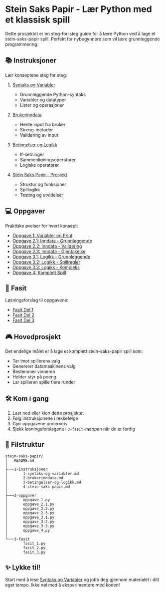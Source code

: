 # Stein Saks Papir - Lær Python med et klassisk spill

Dette prosjektet er en steg-for-steg guide for å lære Python ved å lage et stein-saks-papir spill. Perfekt for nybegynnere som vil lære grunnleggende programmering.

## 📚 Instruksjoner
Lær konseptene steg for steg:
1. [Syntaks og Variabler](1-instruksjoner/1-syntaks-og-variabler.md)
   - Grunnleggende Python-syntaks
   - Variabler og datatyper
   - Lister og operasjoner

2. [Brukerinndata](1-instruksjoner/2-brukerinndata.md)
   - Hente input fra bruker
   - Streng-metoder
   - Validering av input

3. [Betingelser og Logikk](1-instruksjoner/3-betingelser-og-logikk.md)
   - If-setninger
   - Sammenligningsoperatorer
   - Logiske operatorer

4. [Stein Saks Papir - Prosjekt](1-instruksjoner/4-stein-saks-papir.md)
   - Struktur og funksjoner
   - Spillogikk
   - Testing og utvidelser

## 💻 Oppgaver
Praktiske øvelser for hvert konsept:
- [Oppgave 1: Variabler og Print](2-oppgaver/oppgave_1.py)
- [Oppgave 2.1: Inndata - Grunnleggende](2-oppgaver/oppgave_2.1.py)
- [Oppgave 2.2: Inndata - Validering](2-oppgaver/oppgave_2.2.py)
- [Oppgave 2.3: Inndata - Gjentakelse](2-oppgaver/oppgave_2.3.py)
- [Oppgave 3.1: Logikk - Grunnleggende](2-oppgaver/oppgave_3.1.py)
- [Oppgave 3.2: Logikk - Spillregler](2-oppgaver/oppgave_3.2.py)
- [Oppgave 3.3: Logikk - Kompleks](2-oppgaver/oppgave_3.3.py)
- [Oppgave 4: Komplett Spill](2-oppgaver/oppgave_4.py)

## 🎯 Fasit
Løsningsforslag til oppgavene:
- [Fasit Del 1](3-fasit/fasit_1.py)
- [Fasit Del 2](3-fasit/fasit_2.py)
- [Fasit Del 3](3-fasit/fasit_3.py)

## 🎮 Hovedprosjekt
Det endelige målet er å lage et komplett stein-saks-papir spill som:
- Tar imot spillerens valg
- Genererer datamaskinens valg
- Bestemmer vinneren
- Holder styr på poeng
- Lar spilleren spille flere runder

## 🛠️ Kom i gang
1. Last ned eller klon dette prosjektet
2. Følg instruksjonene i rekkefølge
3. Gjør oppgavene underveis
4. Sjekk løsningsforslagene i `3-fasit`-mappen når du er ferdig

## 📝 Filstruktur
```
stein-saks-papir/
│   README.md
│
├───1-instruksjoner
│       1-syntaks-og-variabler.md
│       2-brukerinndata.md
│       3-betingelser-og-logikk.md
│       4-stein-saks-papir.md
│
├───2-oppgaver
│       oppgave_1.py
│       oppgave_2.1.py
│       oppgave_2.2.py
│       oppgave_2.3.py
│       oppgave_3.1.py
│       oppgave_3.2.py
│       oppgave_3.3.py
│       oppgave_4.py
│
└───3-fasit
        fasit_1.py
        fasit_2.py
        fasit_3.py
```

## ✨ Lykke til!
Start med å lese [Syntaks og Variabler](1-instruksjoner/1-syntaks-og-variabler.md) og jobb deg gjennom materialet i ditt eget tempo. Ikke nøl med å eksperimentere med koden!